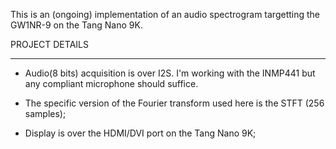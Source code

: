 This is an (ongoing) implementation of an audio spectrogram targetting the GW1NR-9 on the Tang Nano 9K.


PROJECT DETAILS 
_________________

- Audio(8 bits) acquisition is over I2S. I'm working with the INMP441 but any compliant microphone should suffice. 

- The specific version of the Fourier transform used here is the STFT (256 samples); 

- Display is over the HDMI/DVI port on the Tang Nano 9K;

